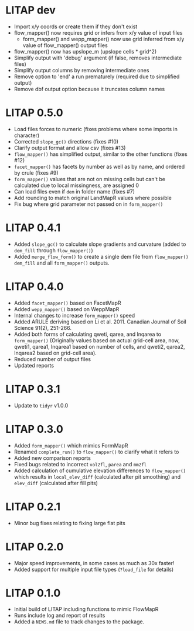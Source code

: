 # LITAP dev
- Import x/y coords or create them if they don't exist
- flow_mapper() now requires grid or infers from x/y value of input files
   - form_mapper() and wepp_mapper() now use grid inferred from x/y value of 
     flow_mapper() output files
- flow_mapper() now has upslope_m (upslope cells * grid^2)
- Simplify output with 'debug' argument (if false, removes intermediate files)
- Simplify output columns by removing intermediate ones
- Remove option to 'end' a run prematurely (required due to simplified output)
- Remove dbf output option because it truncates column names

# LITAP 0.5.0
- Load files forces to numeric (fixes problems where some imports in character)
- Corrected `slope_gc()` directions (fixes #10)
- Clarify output format and allow csv (fixes #13)
- `flow_mapper()` has simplified output, similar to the other functions (fixes #12)
- `facet_mapper()` has facets by number as well as by name, and ordered by crule (fixes #9)
- `form_mapper()` values that are not on missing cells but can't be calculated 
due to local missingness, are assigned 0
- Can load files even if `dem` in folder name (fixes #7)
- Add rounding to match original LandMapR values where possible
- Fix bug where grid parameter not passed on in `form_mapper()`

# LITAP 0.4.1
- Added `slope_gc()` to calculate slope gradients and curvature (added to `dem_fill` through `flow_mapper()`)
- Added `merge_flow_form()` to create a single dem file from `flow_mapper()` `dem_fill` and all `form_mapper()` outputs.

# LITAP 0.4.0

- Added `facet_mapper()` based on FacetMapR
- Added `wepp_mapper()` based on WeppMapR
- Internal changes to increase `form_mapper()` speed
- Added ARULE deriving based on Li et al. 2011. Canadian Journal of Soil Science 91(2), 251-266.
- Added both forms of calculating qweti, qarea, and lnqarea to `form_mapper()`
  (Originally values based on actual grid-cell area, now, qweti1, qarea1, lnqarea1 based on
  number of cells, and qweti2, qarea2, lnqarea2 based on grid-cell area).
- Reduced number of output files
- Updated reports

# LITAP 0.3.1

- Update to `tidyr` v1.0.0

# LITAP 0.3.0

- Added `form_mapper()` which mimics FormMapR
- Renamed `complete_run()` to `flow_mapper()` to clarify what it refers to
- Added new comparison reports
- Fixed bugs related to incorrect `vol2fl`, `parea` and `mm2fl`
- Added calculation of cumulative elevation differences to `flow_mapper()` which results in `local_elev_diff` (calculated after pit smoothing) and `elev_diff` (calculated after fill pits)

# LITAP 0.2.1

- Minor bug fixes relating to fixing large flat pits

# LITAP 0.2.0

- Major speed improvements, in some cases as much as 30x faster!
- Added support for multiple input file types (`?load_file` for details)

# LITAP 0.1.0

- Initial build of LITAP including functions to mimic FlowMapR
- Runs include log and report of results
- Added a `NEWS.md` file to track changes to the package.



